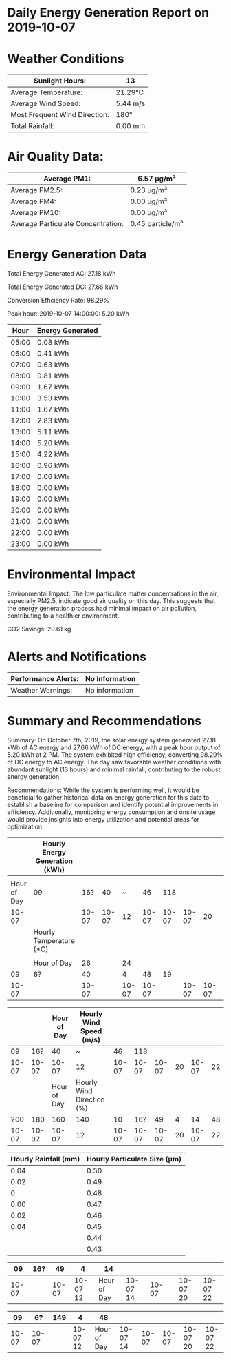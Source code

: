 # Daily Energy Generation Report on 2019-10-07

# Weather Conditions

|Sunlight Hours:|13|
|---|---|
|Average Temperature:|21.29°C|
|Average Wind Speed:|5.44 m/s|
|Most Frequent Wind Direction:|180°|
|Total Rainfall:|0.00 mm|

# Air Quality Data:

|Average PM1:|6.57 μg/m³|
|---|---|
|Average PM2.5:|0.23 μg/m³|
|Average PM4:|0.00 μg/m³|
|Average PM10:|0.00 μg/m³|
|Average Particulate Concentration:|0.45 particle/m³|

# Energy Generation Data

Total Energy Generated AC: 27.18 kWh

Total Energy Generated DC: 27.66 kWh

Conversion Efficiency Rate: 98.29%

Peak hour: 2019-10-07 14:00:00: 5.20 kWh

|Hour|Energy Generated|
|---|---|
|05:00|0.08 kWh|
|06:00|0.41 kWh|
|07:00|0.63 kWh|
|08:00|0.81 kWh|
|09:00|1.67 kWh|
|10:00|3.53 kWh|
|11:00|1.67 kWh|
|12:00|2.83 kWh|
|13:00|5.11 kWh|
|14:00|5.20 kWh|
|15:00|4.22 kWh|
|16:00|0.96 kWh|
|17:00|0.06 kWh|
|18:00|0.00 kWh|
|19:00|0.00 kWh|
|20:00|0.00 kWh|
|21:00|0.00 kWh|
|22:00|0.00 kWh|
|23:00|0.00 kWh|

# Environmental Impact

Environmental Impact: The low particulate matter concentrations in the air, especially PM2.5, indicate good air quality on this day. This suggests that the energy generation process had minimal impact on air pollution, contributing to a healthier environment.

CO2 Savings:
20.61 kg

# Alerts and Notifications

|Performance Alerts:|No information|
|---|---|
|Weather Warnings:|No information|

# Summary and Recommendations

Summary: On October 7th, 2019, the solar energy system generated 27.18 kWh of AC energy and 27.66 kWh of DC energy, with a peak hour output of 5.20 kWh at 2 PM. The system exhibited high efficiency, converting 98.29% of DC energy to AC energy. The day saw favorable weather conditions with abundant sunlight (13 hours) and minimal rainfall, contributing to the robust energy generation.

Recommendations: While the system is performing well, it would be beneficial to gather historical data on energy generation for this date to establish a baseline for comparison and identify potential improvements in efficiency. Additionally, monitoring energy consumption and onsite usage would provide insights into energy utilization and potential areas for optimization.

| |Hourly Energy Generation (kWh)| | | | | | | | | |
|---|---|---|---|---|---|---|---|---|---|---|
| | | | | | | | | | | |
|Hour of Day|09|16?|40|~|46|118| | | | |
|10-07| |10-07|10-07|12|10-07|10-07|10-07|20|10-07|22|
| |Hourly Temperature (*C)| | | | | | | | | |
| | | | | | | | | | | |
| |Hour of Day|26| |24| | | | | | |
|09|6?|40| |4|48|19| | | | |
|10-07| |10-07| |10-07|10-07| |10-07|10-07|22| |

| | |Hour of Day|Hourly Wind Speed (m/s)| | | | | | |
|---|---|---|---|---|---|---|---|---|---|
|09|16?|40|~|46|118| | | | |
|10-07|10-07|10-07|12|10-07|10-07|10-07|20|10-07|22|
| | |Hour of Day|Hourly Wind Direction (%)| | | | | | |
|200|180|160|140|10|16?|49|4|14|48|
|10-07|10-07|10-07|12|10-07|10-07|10-07|20|10-07|22|

|Hourly Rainfall (mm)|Hourly Particulate Size (µm)|
|---|---|
|0.04|0.50|
|0.02|0.49|
|0|0.48|
|0.00|0.47|
|0.02|0.46|
|0.04|0.45|
| |0.44|
| |0.43|

|09|16?|49|4|14| | | | | |
|---|---|---|---|---|---|---|---|---|---|
|10-07| |10-07|10-07 12|Hour of Day|10-07 14|10-07| |10-07 20|10-07 22|

|09|6?|149|4|48| | | | | |
|---|---|---|---|---|---|---|---|---|---|
|10-07|10-07| |10-07 12|Hour of Day|10-07 14|10-07|10-07|10-07 20|10-07 22|